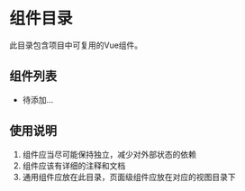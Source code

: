 # 组件目录

此目录包含项目中可复用的Vue组件。

## 组件列表

- 待添加...

## 使用说明

1. 组件应当尽可能保持独立，减少对外部状态的依赖
2. 组件应该有详细的注释和文档
3. 通用组件应放在此目录，页面级组件应放在对应的视图目录下 